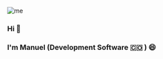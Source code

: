 
![me](https://manuelgarcia.space/img_public/banner%20github%202.png)

### Hi 👋
### I'm Manuel (Development Software  🇨🇴 ) 😄


